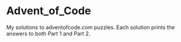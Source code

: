 # Advent_of_Code
My solutions to adventofcode.com puzzles. Each solution prints the answers to both Part 1 and Part 2.

